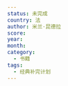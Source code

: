 ```yaml
---
status: 未完成
country: 法
author: 米兰·昆德拉
score:
year:
month:
category:
  - 书籍
tags:
  - 经典补完计划
---
```

